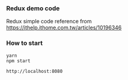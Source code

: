 ### Redux demo code
Redux simple code reference from
https://ithelp.ithome.com.tw/articles/10196346

### How to start
```
yarn
npm start
```
```
http://localhost:8080
```
